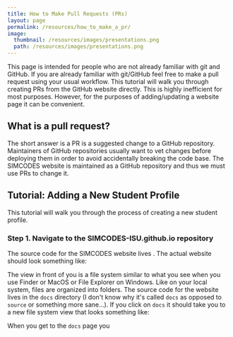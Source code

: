 ```yaml
---
title: How to Make Pull Requests (PRs)
layout: page
permalink: /resources/how_to_make_a_pr/
image:
  thumbnail: /resources/images/presentations.png
  path: /resources/images/presentations.png
---
```


This page is intended for people who are not already familiar with git and
GitHub. If you are already familiar with git/GitHub feel free to make a pull
request using your usual workflow. This tutorial will walk you through
creating PRs from the GitHub website directly. This is highly inefficient for
most purposes. However, for the purposes of adding/updating a website page it
can be convenient. 

## What is a pull request?

The short answer is a PR is a suggested change to a GitHub repository.
Maintainers of GitHub repositories usually want to vet changes before deploying 
them in order to avoid accidentally breaking the code base. The SIMCODES
website is maintained as a GitHub repository and thus we must use PRs to change
it.

## Tutorial: Adding a New Student Profile

This tutorial will walk you through the process of creating a new student 
profile. 

### Step 1. Navigate to the SIMCODES-ISU.github.io repository

The source code for the SIMCODES website lives 
. The actual 
website should look something like:



The view in front of you is a file system similar to what you see when
you use Finder or MacOS or File Explorer on Windows. Like on your local
system, files are organized into folders. The source code for the website
lives in the `docs` directory (I don't know why it's called `docs` as opposed
to `source` or something more sane...). If you click on `docs` it should take
you to a new file system view that looks something like:



When you get to the `docs` page you 
